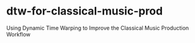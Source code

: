 # dtw-for-classical-music-prod
Using Dynamic Time Warping to Improve the Classical Music Production Workflow
